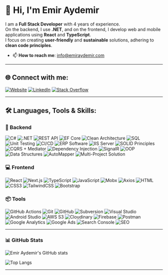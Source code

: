 # 👋 Hi, I'm Emir Aydemir

I am a **Full Stack Developer** with 4 years of experience.  
On the backend, I use **.NET**, and on the frontend, I develop web and mobile applications using **React** and **TypeScript**.  
I focus on creating **user-friendly** and **sustainable** solutions, adhering to **clean code principles**.

- 📫 **How to reach me**: info@emiraydemir.com

---

## 🌐 Connect with me:
[![Website](https://img.shields.io/badge/Website-000?style=for-the-badge&logo=google-chrome&logoColor=white)](https://emiraydemir.com/)
[![LinkedIn](https://img.shields.io/badge/LinkedIn-0A66C2?style=for-the-badge&logo=linkedin&logoColor=white)](https://www.linkedin.com/in/emir-muhammet-aydemir/)
[![Stack Overflow](https://img.shields.io/badge/Stack%20Overflow-FE7A16?style=for-the-badge&logo=stack-overflow&logoColor=white)](https://stackoverflow.com/users/22620218/emir-aydemir)

---

## 🛠️ Languages, Tools & Skills:

### 🧠 Backend
![C#](https://img.shields.io/badge/C%23-4B4B4B?style=flat)
![.NET](https://img.shields.io/badge/.NET-4B4B4B?style=flat)
![REST API](https://img.shields.io/badge/REST_API-4B4B4B?style=flat)
![EF Core](https://img.shields.io/badge/EF_Core-4B4B4B?style=flat)
![Clean Architecture](https://img.shields.io/badge/Clean_Architecture-4B4B4B?style=flat)
![SQL](https://img.shields.io/badge/SQL-4B4B4B?style=flat)
![Unit Testing](https://img.shields.io/badge/Unit_Testing-4B4B4B?style=flat)
![CI/CD](https://img.shields.io/badge/CI%2FCD-4B4B4B?style=flat)
![ERP Software](https://img.shields.io/badge/ERP_Software-4B4B4B?style=flat)
![IIS Server](https://img.shields.io/badge/IIS_Server-4B4B4B?style=flat)
![SOLID Principles](https://img.shields.io/badge/SOLID_Principles-4B4B4B?style=flat)
![CQRS + Mediator](https://img.shields.io/badge/CQRS_+_Mediator-4B4B4B?style=flat)
![Dependency Injection](https://img.shields.io/badge/Dependency_Injection-4B4B4B?style=flat)
![SignalR](https://img.shields.io/badge/SignalR-4B4B4B?style=flat)
![OOP](https://img.shields.io/badge/OOP-4B4B4B?style=flat)
![Data Structures](https://img.shields.io/badge/Data_Structures-4B4B4B?style=flat)
![AutoMapper](https://img.shields.io/badge/AutoMapper-4B4B4B?style=flat)
![Multi-Project Solution](https://img.shields.io/badge/Multi--Project_Solution-4B4B4B?style=flat)



### 💻 Frontend
![React](https://img.shields.io/badge/React-20232A?style=flat&logo=react&logoColor=61DAFB)
![Next.js](https://img.shields.io/badge/Next.js-000000?style=flat&logo=nextdotjs&logoColor=white)
![TypeScript](https://img.shields.io/badge/TypeScript-007ACC?style=flat&logo=typescript&logoColor=white)
![JavaScript](https://img.shields.io/badge/JavaScript-F7DF1E?style=flat&logo=javascript&logoColor=black)
![Mobx](https://img.shields.io/badge/MobX-FF9955?style=flat&logo=mobx&logoColor=white)
![Axios](https://img.shields.io/badge/Axios-5A29A0?style=flat&logo=axios&logoColor=white)
![HTML](https://img.shields.io/badge/HTML-E34F26?style=flat&logo=html5&logoColor=white)
![CSS3](https://img.shields.io/badge/CSS3-264de4?style=flat&logo=css3&logoColor=white)
![TailwindCSS](https://img.shields.io/badge/Tailwind_CSS-38B2AC?style=flat&logo=tailwind-css&logoColor=white)
![Bootstrap](https://img.shields.io/badge/Bootstrap-563D7C?style=flat&logo=bootstrap&logoColor=white)

### 📦 Tools
![GitHub Actions](https://img.shields.io/badge/CI%2FCD-F5F5F5?style=flat&logo=githubactions&logoColor=black)
![Git](https://img.shields.io/badge/Git-F05032?style=flat&logo=git&logoColor=white)
![GitHub](https://img.shields.io/badge/GitHub-181717?style=flat&logo=github&logoColor=white)
![Subversion](https://img.shields.io/badge/Subversion-8097BF?style=flat&logo=subversion&logoColor=white)
![Visual Studio](https://img.shields.io/badge/Visual_Studio-5C2D91?style=flat&logo=visualstudio&logoColor=white)
![Android Studio](https://img.shields.io/badge/Android_Studio-3DDC84?style=flat&logo=androidstudio&logoColor=white)
![AWS S3](https://img.shields.io/badge/Amazon_S3-FF9900?style=flat&logo=amazonaws&logoColor=white)
![Cloudinary](https://img.shields.io/badge/Cloudinary-3448C5?style=flat&logo=cloudinary&logoColor=white)
![Firebase](https://img.shields.io/badge/Firebase-FFCA28?style=flat&logo=firebase&logoColor=white)
![Postman](https://img.shields.io/badge/Postman-FF6C37?style=flat&logo=postman&logoColor=white)
![Google Analytics](https://img.shields.io/badge/Google_Analytics-F57C00?style=flat&logo=googleanalytics&logoColor=white)
![Google Ads](https://img.shields.io/badge/Google_Ads-4285F4?style=flat&logo=googleads&logoColor=white)
![Search Console](https://img.shields.io/badge/Search_Console-4285F4?style=flat&logo=google&logoColor=white)
![SEO](https://img.shields.io/badge/SEO-9E9E9E?style=flat)

---

### 📊 GitHub Stats
![Emir Aydemir's GitHub stats](https://github-readme-stats.vercel.app/api?username=emirmaydemir&show_icons=true&theme=tokyonight)

![Top Langs](https://github-readme-stats.vercel.app/api/top-langs/?username=emirmaydemir&layout=compact&theme=tokyonight)



---
